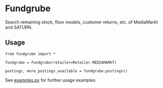 # Fundgrube

Search remaining stock, floor models, customer returns, etc. of MediaMarkt and SATURN.

## Usage

```
from fundgrube import *

fundgrube = Fundgrube(retailer=Retailer.MEDIAMARKT)

postings, more_postings_available = fundgrube.postings()
```

See [examples.py](https://github.com/haltepunkt/Fundgrube/blob/master/examples.py) for further usage examples.
